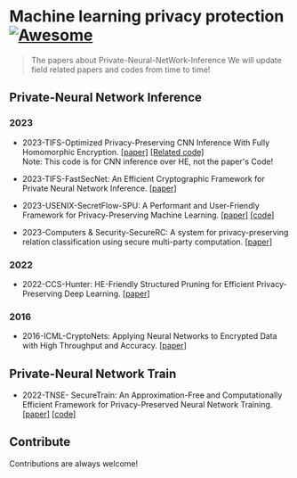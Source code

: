 # Machine learning privacy protection  [![Awesome](https://cdn.jsdelivr.net/gh/sindresorhus/awesome@d7305f38d29fed78fa85652e3a63e154dd8e8829/media/badge.svg)](https://github.com/Chenytstu/Private-Neural-NetWork-Inference)
> The papers about Private-Neural-NetWork-Inference
We will update field related papers and codes from time to time!

## Private-Neural Network Inference

### 2023
- 2023-TIFS-Optimized Privacy-Preserving CNN Inference With Fully Homomorphic Encryption.
  [[paper]](https://ieeexplore.ieee.org/abstract/document/10089847)
  [[Related code]](https://github.com/yamanalab/PP-CNN)  
  Note: This code is for CNN inference over HE, not the paper's Code!

- 2023-TIFS-FastSecNet: An Efficient Cryptographic Framework for Private Neural Network Inference.
  [[paper]](https://ieeexplore.ieee.org/abstract/document/10081492/metrics#metrics)

- 2023-USENIX-SecretFlow-SPU: A Performant and User-Friendly Framework for Privacy-Preserving Machine Learning.
  [[paper]](https://www.usenix.org/system/files/atc23-ma.pdf)
  [[code]](https://github.com/secretflow/spu.git)

- 2023-Computers & Security-SecureRC: A system for privacy-preserving relation classification using secure multi-party computation.
  [[paper]](https://dl.acm.org/doi/10.1016/j.cose.2023.103142)
  
### 2022
- 2022-CCS-Hunter: HE-Friendly Structured Pruning for Efficient Privacy-Preserving Deep Learning.
  [[paper]](https://dl.acm.org/doi/abs/10.1145/3488932.3517401)

### 2016
- 2016-ICML-CryptoNets: Applying Neural Networks to Encrypted Data with High Throughput and Accuracy.
  [[paper]](https://www.microsoft.com/en-us/research/wp-content/uploads/2016/04/CryptonetsTechReport.pdf)

## Private-Neural Network Train
- 2022-TNSE- SecureTrain: An Approximation-Free and Computationally Efficient Framework for Privacy-Preserved Neural Network Training.
  [[paper]](https://ieeexplore.ieee.org/document/9271910#:~:text=SecureTrain%20enables%20joint%20linear%20and%20nonlinear%20computation%20based,to%20achieve%20training%20stability%20and%20prevent%20accuracy%20loss.)
  [[code]](https://github.com/ChiaoThon/SecureTrain)

## Contribute

Contributions are always welcome!


